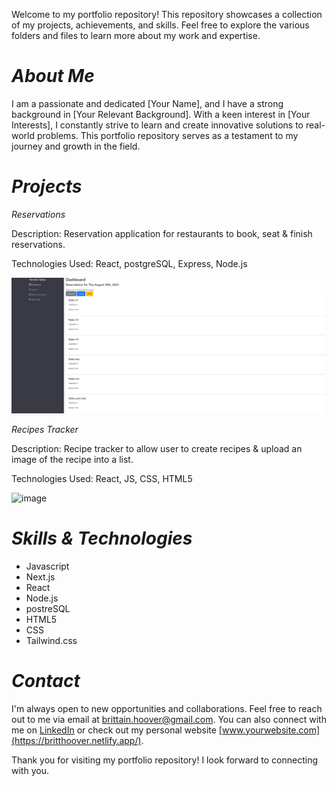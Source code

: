 Welcome to my portfolio repository! This repository showcases a collection of my projects, achievements, and skills. Feel free to explore the various folders and files to learn more about my work and expertise.

# **_About Me_**

I am a passionate and dedicated [Your Name], and I have a strong background in [Your Relevant Background]. With a keen interest in [Your Interests], I constantly strive to learn and create innovative solutions to real-world problems. This portfolio repository serves as a testament to my journey and growth in the field.


# **_Projects_**

_Reservations_

Description: Reservation application for restaurants to book, seat & finish reservations.

Technologies Used: React, postgreSQL, Express, Node.js

![image](./public/restaurant_home_screen.png)

_Recipes Tracker_

Description: Recipe tracker to allow user to create recipes & upload an image of the recipe into a list.

Technologies Used: React, JS, CSS, HTML5

![image](https://github.com/Britt-H/My_Portfolio/assets/125507546/5e573f5b-c6a1-41d5-8d4b-e2a9ecb9df0e)


# **_Skills & Technologies_**

- Javascript
- Next.js
- React
- Node.js
- postreSQL
- HTML5
- CSS
- Tailwind.css

# **_Contact_**

I'm always open to new opportunities and collaborations. Feel free to reach out to me via email at brittain.hoover@gmail.com. You can also connect with me on [LinkedIn](https://www.linkedin.com/in/steven-britt-hoover/) or check out my personal website [www.yourwebsite.com](https://britthoover.netlify.app/).

Thank you for visiting my portfolio repository! I look forward to connecting with you.
